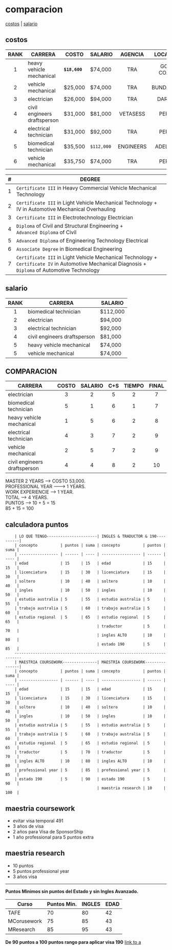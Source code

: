 # comparacion

[costos](#costos) | [salario](#salario)

## costos

| RANK | CARRERA                      | COSTO         | SALARIO    |  AGENCIA  |  LOCATION  | #   |
| :--: | ---------------------------- | ------------- | ---------- | :-------: | :--------: | --- |
|  1   | heavy vehicle mechanical     | **`$18,600`** | $74,000    |    TRA    | GOLD COAST | 1   |
|  2   | vehicle mechanical           | $25,000       | $74,000    |    TRA    | BUNDABERG  | 2   |
|  3   | electrician                  | $26,000       | $94,000    |    TRA    |   DARWIN   | 3   |
|  4   | civil engineers draftsperson | $31,000       | $81,000    | VETASESS  |   PERTH    | 4   |
|  4   | electrical technician        | $31,000       | $92,000    |    TRA    |   PERTH    | 5   |
|  5   | biomedical technician        | $35,500       | `$112,000` | ENGINEERS |  ADELAIDE  | 6   |
|  6   | vehicle mechanical           | $35,750       | $74,000    |    TRA    |   PERTH    | 7   |

| #   | DEGREE                                                                                                                                                      |
| --- | ----------------------------------------------------------------------------------------------------------------------------------------------------------- |
| 1   | `Certificate III` in Heavy Commercial Vehicle Mechanical Technology                                                                                         |
| 2   | `Certificate III` in Light Vehicle Mechanical Technology +</br>IV in Automotive Mechanical Overhauling                                                      |
| 3   | `Certificate III` in Electrotechnology Electrician                                                                                                          |
| 4   | `Diploma` of Civil and Structural Engineering +</br>`Advanced Diploma` of Civil                                                                             |
| 5   | `Advanced Diploma` of Engineering Technology Electrical                                                                                                     |
| 6   | `Associate Degree` in Biomedical Engineering                                                                                                                |
| 7   | `Certificate III` in Light Vehicle Mechanical Technology +</br>`Certificate IV` in Automotive Mechanical Diagnosis +</br>`Diploma` of Automotive Technology |

## salario

| RANK | CARRERA                      | SALARIO  |
| :--: | ---------------------------- | -------- |
|  1   | biomedical technician        | $112,000 |
|  2   | electrician                  | $94,000  |
|  3   | electrical technician        | $92,000  |
|  4   | civil engineers draftsperson | $81,000  |
|  5   | heavy vehicle mechanical     | $74,000  |
|  5   | vehicle mechanical           | $74,000  |

## COMPARACION

| CARRERA                      | COSTO | SALARIO | C+S | TIEMPO | FINAL |
| ---------------------------- | :---: | :-----: | :-: | :----: | :---: |
| electrician                  |   3   |    2    |  5  |   2    |   7   |
| biomedical technician        |   5   |    1    |  6  |   1    |   7   |
| heavy vehicle mechanical     |   1   |    5    |  6  |   2    |   8   |
| electrical technician        |   4   |    3    |  7  |   2    |   9   |
| vehicle mechanical           |   2   |    5    |  7  |   2    |   9   |
| civil engineers draftsperson |   4   |    4    |  8  |   2    |  10   |

MASTER 2 YEARS --> COSTO 53,000.  
PROFESSIONAL YEAR ---> 1 YEARS.  
WORK EXPERIENCIE --> 1 YEAR.  
TOTAL --> 4 YEARS.  
PUNTOS --> 10 + 5 = 15  
85 + 15 = 100

## calculadora puntos

        | LO QUE TENGO----------------------| INGLES & TRADUCTOR & 190----------|
        | concepto          | puntos | suma | concepto          | puntos | suma |
        | ----------------- | ------ | ---- | ----------------- | ------ | ---- |
        | edad              | 15     | 15   | edad              | 15     | 15   |
        | licenciatura      | 15     | 30   | licenciatura      | 15     | 30   |
        | soltero           | 10     | 40   | soltero           | 10     | 40   |
        | ingles            | 10     | 50   | ingles            | 10     | 50   |
        | estudio australia | 5      | 55   | estudio australia | 5      | 55   |
        | trabajo australia | 5      | 60   | trabajo australia | 5      | 60   |
        | estudio regional  | 5      | 65   | estudio regional  | 5      | 65   |
                                            | traductor         | 5      | 70   |
                                            | ingles ALTO       | 10     | 80   |
                                            | estado 190        | 5      | 85   |
        -------------------------------------------------------------------------
        | MAESTRIA COURSEWORK---------------| MAESTRIA COURSEWORK---------------|
        | concepto          | puntos | suma | concepto          | puntos | suma |
        | ----------------- | ------ | ---- | ----------------- | ------ | ---- |
        | edad              | 15     | 15   | edad              | 15     | 15   |
        | licenciatura      | 15     | 30   | licenciatura      | 15     | 30   |
        | soltero           | 10     | 40   | soltero           | 10     | 40   |
        | ingles            | 10     | 50   | ingles            | 10     | 50   |
        | estudio australia | 5      | 55   | estudio australia | 5      | 55   |
        | trabajo australia | 5      | 60   | trabajo australia | 5      | 60   |
        | estudio regional  | 5      | 65   | estudio regional  | 5      | 65   |
        | traductor         | 5      | 70   | traductor         | 5      | 70   |
        | ingles ALTO       | 10     | 80   | ingles ALTO       | 10     | 80   |
        | professional year | 5      | 85   | professional year | 5      | 85   |
        | estado 190        | 5      | 90   | estado 190        | 5      | 90   |
                                            | maestria research | 10     | 100  |

## maestria coursework

- evitar visa temporal 491
- 3 años de visa
- 2 años para Visa de SponsorShip
- 1 año professional para 5 puntos extra

## maestria research

- 10 puntos
- 5 puntos professional year
- 3 años visa

---

**Puntos Minimos sin puntos del Estado y sin Ingles Avanzado.**

| Curso       | Puntos Min. | INGLES | EDAD |
| ----------- | ----------- | ------ | ---- |
| TAFE        | 70          | 80     | 42   |
| MCorusework | 75          | 85     | 43   |
| MResearch   | 85          | 95     | 43   |

**De 90 puntos a 100 puntos rango para aplicar visa 190**
[link to a](linea-de-tiempo.html)
